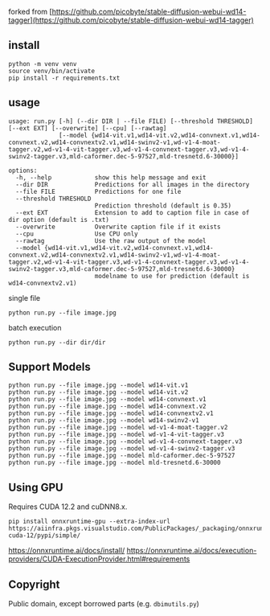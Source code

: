 
forked from [https://github.com/picobyte/stable-diffusion-webui-wd14-tagger](https://github.com/picobyte/stable-diffusion-webui-wd14-tagger)


## install

```
python -m venv venv
source venv/bin/activate
pip install -r requirements.txt
```

## usage

```
usage: run.py [-h] (--dir DIR | --file FILE) [--threshold THRESHOLD] [--ext EXT] [--overwrite] [--cpu] [--rawtag]
              [--model {wd14-vit.v1,wd14-vit.v2,wd14-convnext.v1,wd14-convnext.v2,wd14-convnextv2.v1,wd14-swinv2-v1,wd-v1-4-moat-tagger.v2,wd-v1-4-vit-tagger.v3,wd-v1-4-convnext-tagger.v3,wd-v1-4-swinv2-tagger.v3,mld-caformer.dec-5-97527,mld-tresnetd.6-30000}]

options:
  -h, --help            show this help message and exit
  --dir DIR             Predictions for all images in the directory
  --file FILE           Predictions for one file
  --threshold THRESHOLD
                        Prediction threshold (default is 0.35)
  --ext EXT             Extension to add to caption file in case of dir option (default is .txt)
  --overwrite           Overwrite caption file if it exists
  --cpu                 Use CPU only
  --rawtag              Use the raw output of the model
  --model {wd14-vit.v1,wd14-vit.v2,wd14-convnext.v1,wd14-convnext.v2,wd14-convnextv2.v1,wd14-swinv2-v1,wd-v1-4-moat-tagger.v2,wd-v1-4-vit-tagger.v3,wd-v1-4-convnext-tagger.v3,wd-v1-4-swinv2-tagger.v3,mld-caformer.dec-5-97527,mld-tresnetd.6-30000}
                        modelname to use for prediction (default is wd14-convnextv2.v1)
```

single file

```
python run.py --file image.jpg
```

batch execution

```
python run.py --dir dir/dir
```

## Support Models

```
python run.py --file image.jpg --model wd14-vit.v1
python run.py --file image.jpg --model wd14-vit.v2
python run.py --file image.jpg --model wd14-convnext.v1
python run.py --file image.jpg --model wd14-convnext.v2
python run.py --file image.jpg --model wd14-convnextv2.v1
python run.py --file image.jpg --model wd14-swinv2-v1
python run.py --file image.jpg --model wd-v1-4-moat-tagger.v2
python run.py --file image.jpg --model wd-v1-4-vit-tagger.v3
python run.py --file image.jpg --model wd-v1-4-convnext-tagger.v3
python run.py --file image.jpg --model wd-v1-4-swinv2-tagger.v3
python run.py --file image.jpg --model mld-caformer.dec-5-97527
python run.py --file image.jpg --model mld-tresnetd.6-30000
```

## Using GPU

Requires CUDA 12.2 and cuDNN8.x.

```
pip install onnxruntime-gpu --extra-index-url https://aiinfra.pkgs.visualstudio.com/PublicPackages/_packaging/onnxruntime-cuda-12/pypi/simple/
```

https://onnxruntime.ai/docs/install/
https://onnxruntime.ai/docs/execution-providers/CUDA-ExecutionProvider.html#requirements

## Copyright

Public domain, except borrowed parts (e.g. `dbimutils.py`)